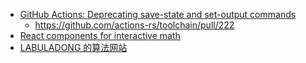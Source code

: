 - [GitHub Actions: Deprecating save-state and set-output commands](https://github.blog/changelog/2022-10-11-github-actions-deprecating-save-state-and-set-output-commands/)
	- https://github.com/actions-rs/toolchain/pull/222
- [React components for interactive math](https://github.com/stevenpetryk/mafs)
- [LABULADONG 的算法网站](https://labuladong.github.io/algo/)